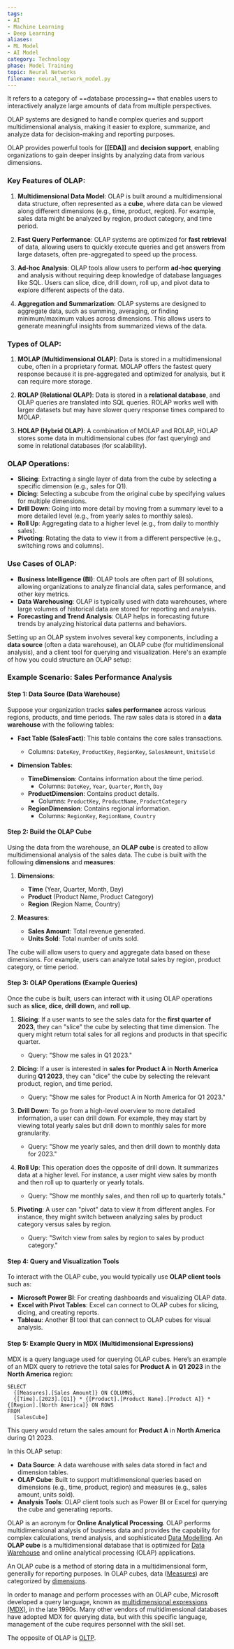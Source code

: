 ```yaml
---
tags:
- AI
- Machine Learning
- Deep Learning
aliases:
- ML Model
- AI Model
category: Technology
phase: Model Training
topic: Neural Networks
filename: neural_network_model.py
---
```


It refers to a category of ==database processing== that enables users to interactively analyze large amounts of data from multiple perspectives. 

OLAP systems are designed to handle complex queries and support multidimensional analysis, making it easier to explore, summarize, and analyze data for decision-making and reporting purposes.

OLAP provides powerful tools for **[[EDA]]** and **decision support**, enabling organizations to gain deeper insights by analyzing data from various dimensions.

### Key Features of OLAP:
1. **Multidimensional Data Model**: OLAP is built around a multidimensional data structure, often represented as a **cube**, where data can be viewed along different dimensions (e.g., time, product, region). For example, sales data might be analyzed by region, product category, and time period.

2. **Fast Query Performance**: OLAP systems are optimized for **fast retrieval** of data, allowing users to quickly execute queries and get answers from large datasets, often pre-aggregated to speed up the process.

3. **Ad-hoc Analysis**: OLAP tools allow users to perform **ad-hoc querying** and analysis without requiring deep knowledge of database languages like SQL. Users can slice, dice, drill down, roll up, and pivot data to explore different aspects of the data.

4. **Aggregation and Summarization**: OLAP systems are designed to aggregate data, such as summing, averaging, or finding minimum/maximum values across dimensions. This allows users to generate meaningful insights from summarized views of the data.

### Types of OLAP:
1. **MOLAP (Multidimensional OLAP)**: Data is stored in a multidimensional cube, often in a proprietary format. MOLAP offers the fastest query response because it is pre-aggregated and optimized for analysis, but it can require more storage.

2. **ROLAP (Relational OLAP)**: Data is stored in a **relational database**, and OLAP queries are translated into SQL queries. ROLAP works well with larger datasets but may have slower query response times compared to MOLAP.

3. **HOLAP (Hybrid OLAP)**: A combination of MOLAP and ROLAP, HOLAP stores some data in multidimensional cubes (for fast querying) and some in relational databases (for scalability).

### OLAP Operations:
- **Slicing**: Extracting a single layer of data from the cube by selecting a specific dimension (e.g., sales for Q1).
- **Dicing**: Selecting a subcube from the original cube by specifying values for multiple dimensions.
- **Drill Down**: Going into more detail by moving from a summary level to a more detailed level (e.g., from yearly sales to monthly sales).
- **Roll Up**: Aggregating data to a higher level (e.g., from daily to monthly sales).
- **Pivoting**: Rotating the data to view it from a different perspective (e.g., switching rows and columns).

### Use Cases of OLAP:
- **Business Intelligence (BI)**: OLAP tools are often part of BI solutions, allowing organizations to analyze financial data, sales performance, and other key metrics.
- **Data Warehousing**: OLAP is typically used with data warehouses, where large volumes of historical data are stored for reporting and analysis.
- **Forecasting and Trend Analysis**: OLAP helps in forecasting future trends by analyzing historical data patterns and behaviors.

Setting up an OLAP system involves several key components, including a **data source** (often a data warehouse), an OLAP cube (for multidimensional analysis), and a client tool for querying and visualization. Here's an example of how you could structure an OLAP setup:

### Example Scenario: Sales Performance Analysis

#### Step 1: Data Source (Data Warehouse)
Suppose your organization tracks **sales performance** across various regions, products, and time periods. The raw sales data is stored in a **data warehouse** with the following tables:

- **Fact Table (SalesFact)**: This table contains the core sales transactions.
  - Columns: `DateKey`, `ProductKey`, `RegionKey`, `SalesAmount`, `UnitsSold`

- **Dimension Tables**:
  - **TimeDimension**: Contains information about the time period.
    - Columns: `DateKey`, `Year`, `Quarter`, `Month`, `Day`
  - **ProductDimension**: Contains product details.
    - Columns: `ProductKey`, `ProductName`, `ProductCategory`
  - **RegionDimension**: Contains regional information.
    - Columns: `RegionKey`, `RegionName`, `Country`

#### Step 2: Build the OLAP Cube
Using the data from the warehouse, an **OLAP cube** is created to allow multidimensional analysis of the sales data. The cube is built with the following **dimensions** and **measures**:

1. **Dimensions**:
   - **Time** (Year, Quarter, Month, Day)
   - **Product** (Product Name, Product Category)
   - **Region** (Region Name, Country)

2. **Measures**:
   - **Sales Amount**: Total revenue generated.
   - **Units Sold**: Total number of units sold.

The cube will allow users to query and aggregate data based on these dimensions. For example, users can analyze total sales by region, product category, or time period.

#### Step 3: OLAP Operations (Example Queries)
Once the cube is built, users can interact with it using OLAP operations such as **slice**, **dice**, **drill down**, and **roll up**.

1. **Slicing**: If a user wants to see the sales data for the **first quarter of 2023**, they can "slice" the cube by selecting that time dimension. The query might return total sales for all regions and products in that specific quarter.

   - Query: "Show me sales in Q1 2023."

2. **Dicing**: If a user is interested in **sales for Product A** in **North America** during **Q1 2023**, they can "dice" the cube by selecting the relevant product, region, and time period.

   - Query: "Show me sales for Product A in North America for Q1 2023."

3. **Drill Down**: To go from a high-level overview to more detailed information, a user can drill down. For example, they may start by viewing total yearly sales but drill down to monthly sales for more granularity.

   - Query: "Show me yearly sales, and then drill down to monthly data for 2023."

4. **Roll Up**: This operation does the opposite of drill down. It summarizes data at a higher level. For instance, a user might view sales by month and then roll up to quarterly or yearly totals.

   - Query: "Show me monthly sales, and then roll up to quarterly totals."

5. **Pivoting**: A user can "pivot" data to view it from different angles. For instance, they might switch between analyzing sales by product category versus sales by region.

   - Query: "Switch view from sales by region to sales by product category."

#### Step 4: Query and Visualization Tools
To interact with the OLAP cube, you would typically use **OLAP client tools** such as:
- **Microsoft Power BI**: For creating dashboards and visualizing OLAP data.
- **Excel with Pivot Tables**: Excel can connect to OLAP cubes for slicing, dicing, and creating reports.
- **Tableau**: Another BI tool that can connect to OLAP cubes for visual analysis.

#### Step 5: Example Query in MDX (Multidimensional Expressions)
MDX is a query language used for querying OLAP cubes. Here’s an example of an MDX query to retrieve the total sales for **Product A** in **Q1 2023** in the **North America** region:

```mdx
SELECT 
  {[Measures].[Sales Amount]} ON COLUMNS, 
  {[Time].[2023].[Q1]} * {[Product].[Product Name].[Product A]} * {[Region].[North America]} ON ROWS
FROM 
  [SalesCube]
```

This query would return the sales amount for **Product A** in **North America** during Q1 2023.

In this OLAP setup:
- **Data Source**: A data warehouse with sales data stored in fact and dimension tables.
- **OLAP Cube**: Built to support multidimensional queries based on dimensions (e.g., time, product, region) and measures (e.g., sales amount, units sold).
- **Analysis Tools**: OLAP client tools such as Power BI or Excel for querying the cube and generating reports.


OLAP is an acronym for **Online Analytical Processing**. OLAP performs multidimensional analysis of business data and provides the capability for complex calculations, trend analysis, and sophisticated [Data Modelling](Data%20Modelling.md). An **OLAP cube** is a multidimensional database that is optimized for [Data Warehouse](Data%20Warehouse.md) and online analytical processing (OLAP) applications. 

An OLAP cube is a method of storing data in a multidimensional form, generally for reporting purposes. In OLAP cubes, data ([Measures](term/metric.md)) are categorized by [dimensions](dimensions.md). 

In order to manage and perform processes with an OLAP cube, Microsoft developed a query language, known as [multidimensional expressions (MDX)](https://learn.microsoft.com/en-us/analysis-services/multidimensional-models/mdx/), in the late 1990s.  Many other vendors of multidimensional databases have adopted MDX for querying data, but with this specific language, management of the cube requires personnel with the skill set.

The opposite of OLAP is [OLTP](term/oltp%20(online%20transactional%20processing).md).